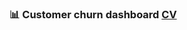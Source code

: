 ###  📊 Customer churn dashboard [CV](https://public.tableau.com/app/profile/ibasht/viz/_16798291316330/Dashboard1?publish=yes)
